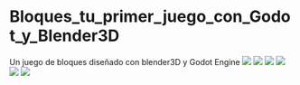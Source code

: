 # Bloques_tu_primer_juego_con_Godot_y_Blender3D
Un juego de bloques diseñado con blender3D y Godot Engine
<a href='https://drive.google.com/file/d/1m7q-qbgQ1pOJJH2lWxp664RhIL-1fGJ6/view?usp=drive_open&amp;usp=embed_facebook&source=ctrlq.org'><img src='https://lh4.googleusercontent.com/yf6xOM4wvKI-T5Pn12hIja_Q_Dwh4qf_EVp6jsl_igB3kdzEZS37JatLwqw=w2400' /></a>
<a href='https://drive.google.com/file/d/1dg40GPpX9I_ssoew0xta2DtOiwxA1gSB/view?usp=drive_open&amp;usp=embed_facebook&source=ctrlq.org'><img src='https://lh5.googleusercontent.com/3cjbenpfZ_TDK5u3UGgIKKF85JlR-CUHmVLFpqaqqWn9AxTax6OxTRue2sQ=w2400' /></a>
<a href='https://drive.google.com/file/d/1IYdzjU4yiRwDAzWWozVsxWLogTZnykAH/view?usp=drive_open&amp;usp=embed_facebook&source=ctrlq.org'><img src='https://lh6.googleusercontent.com/H1TQXvTauXZhSmQkOwBLqNX1O1mn_ZrDCSv9syUs_-OBr-5Rcl758Z7D3oc=w2400' /></a>
<a href='https://drive.google.com/file/d/16m1YtYgviqALVU8q36Ph8_djZxH9UsR3/view?usp=drive_open&amp;usp=embed_facebook&source=ctrlq.org'><img src='https://lh4.googleusercontent.com/yyCbqsIT6r7p--q9oxoCRZqGMMjxpY1mboUJIgXzO2TkYFUX2XyS74u3Y0c=w2400' /></a>
<a href='https://drive.google.com/file/d/1ZydqaIB6Oai2-nBRc5ok_R2Ry0hY7Fna/view?usp=drive_open&amp;usp=embed_facebook&source=ctrlq.org'><img src='https://lh5.googleusercontent.com/_yg_ydeiop41vVGw5EUbTUQ5QkJuta1rBB3AUWnl32RzZmmJJm3gWyYHzuQ=w2400' /></a>
<a href='https://drive.google.com/file/d/1AcOwrJ_bL5AbSazZ_fK4jn-nBjZXTdgk/view?usp=drive_open&amp;usp=embed_facebook&source=ctrlq.org'><img src='https://lh4.googleusercontent.com/Ydy0Lh_epTOOOv9n7TfmmUv3DJWX8lAY-yG8e9hXT4pr0UApK10j6oq4Bwk=w2400' /></a>

